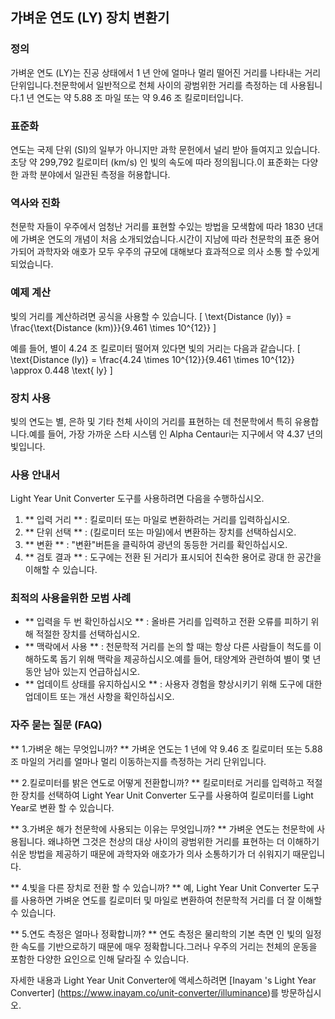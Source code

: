 ## 가벼운 연도 (LY) 장치 변환기

### 정의
가벼운 연도 (LY)는 진공 상태에서 1 년 안에 얼마나 멀리 떨어진 거리를 나타내는 거리 단위입니다.천문학에서 일반적으로 천체 사이의 광범위한 거리를 측정하는 데 사용됩니다.1 년 연도는 약 5.88 조 마일 또는 약 9.46 조 킬로미터입니다.

### 표준화
연도는 국제 단위 (SI)의 일부가 아니지만 과학 문헌에서 널리 받아 들여지고 있습니다.초당 약 299,792 킬로미터 (km/s) 인 빛의 속도에 따라 정의됩니다.이 표준화는 다양한 과학 분야에서 일관된 측정을 허용합니다.

### 역사와 진화
천문학 자들이 우주에서 엄청난 거리를 표현할 수있는 방법을 모색함에 따라 1830 년대에 가벼운 연도의 개념이 처음 소개되었습니다.시간이 지남에 따라 천문학의 표준 용어가되어 과학자와 애호가 모두 우주의 규모에 대해보다 효과적으로 의사 소통 할 수있게되었습니다.

### 예제 계산
빛의 거리를 계산하려면 공식을 사용할 수 있습니다.
\[ \text{Distance (ly)} = \frac{\text{Distance (km)}}{9.461 \times 10^{12}} \]

예를 들어, 별이 4.24 조 킬로미터 떨어져 있다면 빛의 거리는 다음과 같습니다.
\[ \text{Distance (ly)} = \frac{4.24 \times 10^{12}}{9.461 \times 10^{12}} \approx 0.448 \text{ ly} \]

### 장치 사용
빛의 연도는 별, 은하 및 기타 천체 사이의 거리를 표현하는 데 천문학에서 특히 유용합니다.예를 들어, 가장 가까운 스타 시스템 인 Alpha Centauri는 지구에서 약 4.37 년의 빛입니다.

### 사용 안내서
Light Year Unit Converter 도구를 사용하려면 다음을 수행하십시오.
1. ** 입력 거리 ** : 킬로미터 또는 마일로 변환하려는 거리를 입력하십시오.
2. ** 단위 선택 ** : (킬로미터 또는 마일)에서 변환하는 장치를 선택하십시오.
3. ** 변환 ** : "변환"버튼을 클릭하여 광년의 동등한 거리를 확인하십시오.
4. ** 검토 결과 ** : 도구에는 전환 된 거리가 표시되어 친숙한 용어로 광대 한 공간을 이해할 수 있습니다.

### 최적의 사용을위한 모범 사례
- ** 입력을 두 번 확인하십시오 ** : 올바른 거리를 입력하고 전환 오류를 피하기 위해 적절한 장치를 선택하십시오.
- ** 맥락에서 사용 ** : 천문학적 거리를 논의 할 때는 항상 다른 사람들이 척도를 이해하도록 돕기 위해 맥락을 제공하십시오.예를 들어, 태양계와 관련하여 별이 몇 년 동안 남아 있는지 언급하십시오.
- ** 업데이트 상태를 유지하십시오 ** : 사용자 경험을 향상시키기 위해 도구에 대한 업데이트 또는 개선 사항을 확인하십시오.

### 자주 묻는 질문 (FAQ)

** 1.가벼운 해는 무엇입니까? **
가벼운 연도는 1 년에 약 9.46 조 킬로미터 또는 5.88 조 마일의 거리를 얼마나 멀리 이동하는지를 측정하는 거리 단위입니다.

** 2.킬로미터를 밝은 연도로 어떻게 전환합니까? **
킬로미터로 거리를 입력하고 적절한 장치를 선택하여 Light Year Unit Converter 도구를 사용하여 킬로미터를 Light Year로 변환 할 수 있습니다.

** 3.가벼운 해가 천문학에 사용되는 이유는 무엇입니까? **
가벼운 연도는 천문학에 사용됩니다. 왜냐하면 그것은 천상의 대상 사이의 광범위한 거리를 표현하는 더 이해하기 쉬운 방법을 제공하기 때문에 과학자와 애호가가 의사 소통하기가 더 쉬워지기 때문입니다.

** 4.빛을 다른 장치로 전환 할 수 있습니까? **
예, Light Year Unit Converter 도구를 사용하면 가벼운 연도를 킬로미터 및 마일로 변환하여 천문학적 거리를 더 잘 이해할 수 있습니다.

** 5.연도 측정은 얼마나 정확합니까? **
연도 측정은 물리학의 기본 측면 인 빛의 일정한 속도를 기반으로하기 때문에 매우 정확합니다.그러나 우주의 거리는 천체의 운동을 포함한 다양한 요인으로 인해 달라질 수 있습니다.

자세한 내용과 Light Year Unit Converter에 액세스하려면 [Inayam 's Light Year Converter] (https://www.inayam.co/unit-converter/illuminance)를 방문하십시오.
